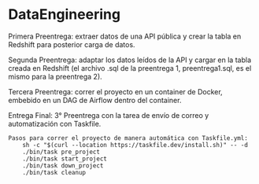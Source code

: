 # DataEngineering

Primera Preentrega: extraer datos de una API pública y crear la tabla en Redshift para posterior carga de datos.

Segunda Preentrega: adaptar los datos leídos de la API y cargar en la tabla creada en Redshift (el archivo .sql de la preentrega 1, preentrega1.sql, es el mismo para la preentrega 2).

Tercera Preentrega: correr el proyecto en un container de Docker, embebido en un DAG de Airflow dentro del container.

Entrega Final: 3° Preentrega con la tarea de envío de correo y automatización con Taskfile.

    Pasos para correr el proyecto de manera automática con Taskfile.yml:
        sh -c "$(curl --location https://taskfile.dev/install.sh)" -- -d
        ./bin/task pre_project
        ./bin/task start_project
        ./bin/task down_project
        ./bin/task cleanup